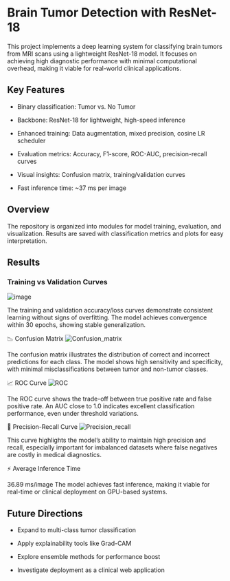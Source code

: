 # Brain Tumor Detection with ResNet-18

This project implements a deep learning system for classifying brain tumors from MRI scans using a lightweight ResNet-18 model. It focuses on achieving high diagnostic performance with minimal computational overhead, making it viable for real-world clinical applications.
## Key Features

  - Binary classification: Tumor vs. No Tumor

  - Backbone: ResNet-18 for lightweight, high-speed inference

  - Enhanced training: Data augmentation, mixed precision, cosine LR scheduler

  - Evaluation metrics: Accuracy, F1-score, ROC-AUC, precision-recall curves

  - Visual insights: Confusion matrix, training/validation curves

  - Fast inference time: ~37 ms per image

## Overview

The repository is organized into modules for model training, evaluation, and visualization. Results are saved with classification metrics and plots for easy interpretation.
## Results

### Training vs Validation Curves
![image](https://github.com/user-attachments/assets/2a8ed615-46e4-4070-8277-394e7a03f479)

The training and validation accuracy/loss curves demonstrate consistent learning without signs of overfitting. The model achieves convergence within 30 epochs, showing stable generalization.

📉 Confusion Matrix
![Confusion_matrix](https://github.com/user-attachments/assets/88164a2c-e36c-4535-afc0-e3e8ffe0cda0)

The confusion matrix illustrates the distribution of correct and incorrect predictions for each class. The model shows high sensitivity and specificity, with minimal misclassifications between tumor and non-tumor classes.

📈 ROC Curve
![ROC](https://github.com/user-attachments/assets/89ae5ca7-dac4-404b-aff0-c31d1e365a30)

The ROC curve shows the trade-off between true positive rate and false positive rate. An AUC close to 1.0 indicates excellent classification performance, even under threshold variations.

📌 Precision-Recall Curve
![Precision_recall](https://github.com/user-attachments/assets/b487eaab-a008-484a-926e-3d525aa0e0aa)

This curve highlights the model’s ability to maintain high precision and recall, especially important for imbalanced datasets where false negatives are costly in medical diagnostics.

⚡ Average Inference Time

  36.89 ms/image
  The model achieves fast inference, making it viable for real-time or clinical deployment on GPU-based systems.
## Future Directions

   - Expand to multi-class tumor classification

   - Apply explainability tools like Grad-CAM

   - Explore ensemble methods for performance boost

   - Investigate deployment as a clinical web application
